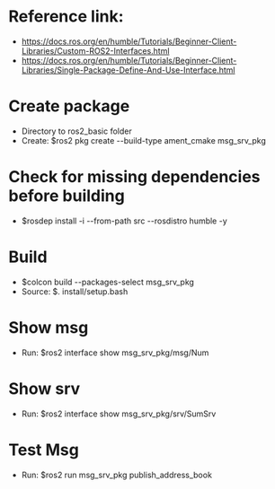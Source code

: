 # Reference link:
- https://docs.ros.org/en/humble/Tutorials/Beginner-Client-Libraries/Custom-ROS2-Interfaces.html
- https://docs.ros.org/en/humble/Tutorials/Beginner-Client-Libraries/Single-Package-Define-And-Use-Interface.html

# Create package
- Directory to ros2_basic folder
- Create: $ros2 pkg create --build-type ament_cmake msg_srv_pkg

# Check for missing dependencies before building
- $rosdep install -i --from-path src --rosdistro humble -y

# Build
- $colcon build --packages-select msg_srv_pkg
- Source: $. install/setup.bash

# Show msg
- Run: $ros2 interface show msg_srv_pkg/msg/Num

# Show srv
- Run: $ros2 interface show msg_srv_pkg/srv/SumSrv

# Test Msg
- Run: $ros2 run msg_srv_pkg publish_address_book